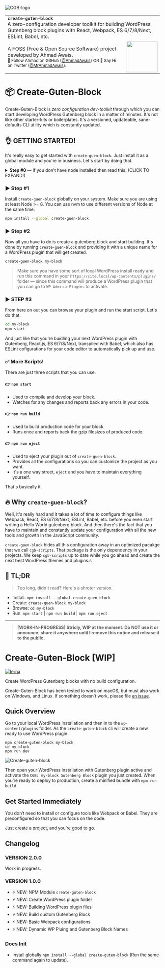 ![CGB-logo](http://on.ahmda.ws/orxb/c)

<table width='100%'>
    <tr>
        <td align='left' width='100%' colspan='2'>
            <strong><code>create-guten-block</code></strong><br />
            A zero-configuration developer toolkit for building WordPress Gutenberg block plugins with React, Webpack, ES 6/7/8/Next, ESLint, Babel, etc.
        </td>
    </tr>
    <tr>
        <td>
            A FOSS (Free & Open Source Software) project developed by Ahmad Awais. <br/><small> 🙌 Follow Ahmad on GitHub (<a href='https://github.com/ahmadawais'>@AhmadAwais</a>)  OR  👋 Say Hi on Twitter (<a href="https://twitter.com/mrahmadawais/">@MrAhmadAwais</a>).</small>
        </td>
        <td align='center'>
            <a href='https://AhmadAwais.com/'>
                <img src='https://i.imgur.com/Asg4d3k.png' width='100' />
            </a>
        </td>
    </tr>
</table>

# 📦 Create-Guten-Block

Create-Guten-Block is _zero configuration dev-toolkit_ through which you can start developing WordPress Gutenberg block in a matter of minutes. It's not like other starter-kits or boilerplates. It's a versioned, updateable, sane-defaults CLI utility which is constantly updated.

## 👌 GETTING STARTED!

It's really easy to get started with `create-guen-block`. Just install it as a global module and you're in business. Let's start by doing that.


<details>
 <summary><strong>Step #0</strong> — If you don't have node installed then read this. (CLICK TO EXPAND!)</summary>

In case you are an absolute beginner to the world of Node.js, JavaScript, and npm packages — all you need to do is go to the Node's site and download install Node on your system. This will install both Node.js and `npm` i.e. node package manager — the command line interface of Node.js.
</details>

### ▶ Step #1

Install `create-guen-block` globally on your system. Make sure you are using at least Node >= 8. You can use nvm to use different versions of Node at the same time.

```sh
npm install --global create-guen-block
```

### ▶ Step #2

Now all you have to do is create a gutenberg block and start building. It's done by running `create-guen-block` and providing it with a unique name for a WordPress plugin that will get created.

```sh
create-guen-block my-block
```

> Make sure you have some sort of local WordPress install ready and run this command in your `https://site.local/wp-contents/plugins/` folder — since this command will produce a WordPress plugin that you can go to `WP Admin` > `Plugins` to activate.


### ️▶ STEP #3

From here on out you can browse your plugin and run the start script. Let's do that.

```sh
cd my-block
npm start
```

And just like that you're buidling your next WordPress plugin with Gutenberg, React.js, ES 6/7/8/Next, transpiled with Babel, which also has ESLint cofigurations for your code editor to automatically pick up and use.

### ✅ More Scripts!

There are just three scripts that you can use.


#### 👉 `npm start`
- Used to compile and develop your block.
- Watches for any changes and reports back any errors in your code.
<!-- --- -->

#### 👉 `npm run build`
- Used to build production code for your block.
- Runs once and reports back the gzip filesizes of produced code.

<!-- --- -->

#### 👉 `npm run eject`
- Used to eject your plugin out of `create-guen-block`.
- Provides all the configurations so you can customize the project as you want.
- It's a one way street, `eject` and you have to maintain everything yourself.

<!-- --- -->

That's basically it.

## 🔥 Why `create-guen-block`?

Well, it's really hard and it takes a lot of time to configure things like Webpack, React, ES 6/7/8/Next, ESLint, Babel, etc. before you even start writing a Hello World gutenberg block. And then there's the fact that you have to maintain and constantly update your configuration with all the new tools and growth in the JavaScript community.

`create-guen-block` hides all this configuration away in an optimized pacakge that we call `cgb-scripts`. That package is the only dependency in your projects. We keep `cgb-scripts` up to date while you go ahead and create the next best WordPress themes and plugins.s

## 🎯 TL;DR

>Too long, didn't read? Here's a shroter version.

- Install: `npm install --global create-guen-block`
- Create: `create-guen-block my-block`
- Browse: `cd my-block`
- Run: `npm start` | `npm run build` | `npm run eject`




---







> **[WORK-IN-PROGRESS] Stricly, WIP at the moment. Do NOT use it or announce, share it anywhere until I remove this notice and release it to the public.**

# Create-Guten-Block [WIP]

[![lerna](https://img.shields.io/badge/maintained%20with-lerna-cc00ff.svg)](https://lernajs.io/)

Create WordPress Gutenberg blocks with no build configuration.

Create-Guten-Block has been tested to work on macOS, but must also work on Windows, and Linux.
If something doesn’t work, please file [an issue](https://github.com/ahmadawais/create-guten-block/issues/new).

## Quick Overview

Go to your local WordPress installation and then in to the `wp-content/plugins` folder. As the `create-guten-block` cli will create a new ready to use WordPress plugin.

```shell
npm create-guten-block my-block
cd my-block
npm run dev
```

![Create-guten-block](http://on.ahmda.ws/okiU/c)

Then open your WordPress installation with Gutenberg plugin active and activate the `CGB: my-block Gutenberg Block` plugin you just created.
When you’re ready to deploy to production, create a minified bundle with `npm run build`.

## Get Started Immediately

You don’t need to install or configure tools like Webpack or Babel.
They are preconfigured so that you can focus on the code.

Just create a project, and you’re good to go.

## Changelog

### VERSION 2.0.0

Work in progress.

### VERSION 1.0.0

- ⚡️ NEW: NPM Module `create-guten-block`
- ⚡️ NEW: Create WordPress plugin folder
- ⚡️ NEW: Building WordPress plugin files
- ⚡️ NEW: Build custom Gutenberg Block
- ⚡️ NEW: Basic Webpack configurations
- ⚡️ NEW: Dynamic WP Pluing and Gutenberg Block Names

### Docs Init

- Install globally `npm install --global create-guten-block` (Run the same command again to update).